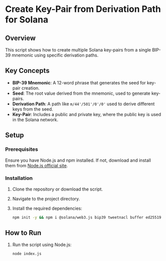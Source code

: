 # Create Key-Pair from Derivation Path for Solana

## Overview

This script shows how to create multiple Solana key-pairs from a single BIP-39 mnemonic using specific derivation paths.

## Key Concepts

- **BIP-39 Mnemonic**: A 12-word phrase that generates the seed for key-pair creation.
- **Seed**: The root value derived from the mnemonic, used to generate key-pairs.
- **Derivation Path**: A path like `m/44'/501'/0'/0'` used to derive different keys from the seed.
- **Key-Pair**: Includes a public and private key, where the public key is used in the Solana network.

## Setup

### Prerequisites

Ensure you have Node.js and npm installed. If not, download and install them from [Node.js official site](https://nodejs.org/).

### Installation

1. Clone the repository or download the script.
2. Navigate to the project directory.
3. Install the required dependencies:

   ```bash
   npm init -y && npm i @solana/web3.js bip39 tweetnacl buffer ed25519-hd-key

## How to Run
1. Run the script using Node.js:

   ```bash
   node index.js

